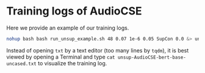 # Training logs of AudioCSE

Here we provide an example of our training logs.
```bash
nohup bash bash run_unsup_example.sh 48 0.07 1e-6 0.05 SupCon 0.0 &> unsup-AudioCSE-bert-base-uncased.txt &
```

Instead of opening `txt` by a text editor (too many lines by `tqdm`), it is best viewed by opening a Terminal and type `cat unsup-AudioCSE-bert-base-uncased.txt` to visualize the training log.
